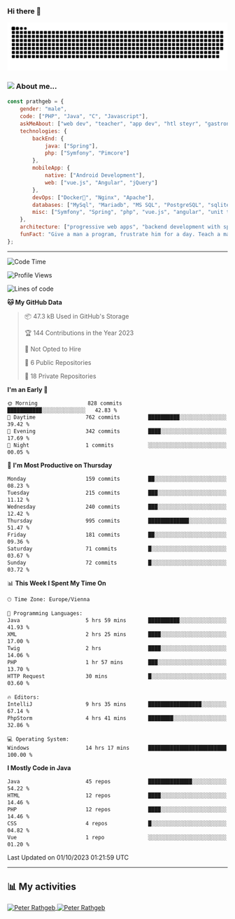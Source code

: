 ### Hi there 👋

<div align="center">
  <img  src="https://github.com/1999AZZAR/1999AZZAR/blob/main/resources/img/grid-snake.svg"
       alt="snake" />
</div>

### <img src="https://media.giphy.com/media/VgCDAzcKvsR6OM0uWg/giphy.gif" width="50"> About me...  

```javascript
const prathgeb = {
    gender: "male",
    code: ["PHP", "Java", "C", "Javascript"],
    askMeAbout: ["web dev", "teacher", "app dev", "htl steyr", "gastronaut"],
    technologies: {
        backEnd: {
            java: ["Spring"],
            php: ["Symfony", "Pimcore"]
        },
        mobileApp: {
            native: ["Android Development"],
            web: ["vue.js", "Angular", "jQuery"]
        },
        devOps: ["Docker🐳", "Nginx", "Apache"],
        databases: ["MySql", "Mariadb", "MS SQL", "PostgreSQL", "sqlite"],
        misc: ["Symfony", "Spring", "php", "vue.js", "angular", "unit testing", "ci/cd using github actions"]
    },
    architecture: ["progressive web apps", "backend development with spring", "backend development with symfony"],
    funFact: "Give a man a program, frustrate him for a day. Teach a man to program, frustrate him for a lifetime."
};
```

---
<!--START_SECTION:waka-->
![Code Time](http://img.shields.io/badge/Code%20Time-351%20hrs%2020%20mins-blue)

![Profile Views](http://img.shields.io/badge/Profile%20Views-0-blue)

![Lines of code](https://img.shields.io/badge/From%20Hello%20World%20I%27ve%20Written-2.5%20million%20lines%20of%20code-blue)

**🐱 My GitHub Data** 

> 📦 47.3 kB Used in GitHub's Storage 
 > 
> 🏆 144 Contributions in the Year 2023
 > 
> 🚫 Not Opted to Hire
 > 
> 📜 6 Public Repositories 
 > 
> 🔑 18 Private Repositories 
 > 
**I'm an Early 🐤** 

```text
🌞 Morning                828 commits         ███████████░░░░░░░░░░░░░░   42.83 % 
🌆 Daytime                762 commits         ██████████░░░░░░░░░░░░░░░   39.42 % 
🌃 Evening                342 commits         ████░░░░░░░░░░░░░░░░░░░░░   17.69 % 
🌙 Night                  1 commits           ░░░░░░░░░░░░░░░░░░░░░░░░░   00.05 % 
```
📅 **I'm Most Productive on Thursday** 

```text
Monday                   159 commits         ██░░░░░░░░░░░░░░░░░░░░░░░   08.23 % 
Tuesday                  215 commits         ███░░░░░░░░░░░░░░░░░░░░░░   11.12 % 
Wednesday                240 commits         ███░░░░░░░░░░░░░░░░░░░░░░   12.42 % 
Thursday                 995 commits         █████████████░░░░░░░░░░░░   51.47 % 
Friday                   181 commits         ██░░░░░░░░░░░░░░░░░░░░░░░   09.36 % 
Saturday                 71 commits          █░░░░░░░░░░░░░░░░░░░░░░░░   03.67 % 
Sunday                   72 commits          █░░░░░░░░░░░░░░░░░░░░░░░░   03.72 % 
```


📊 **This Week I Spent My Time On** 

```text
🕑︎ Time Zone: Europe/Vienna

💬 Programming Languages: 
Java                     5 hrs 59 mins       ██████████░░░░░░░░░░░░░░░   41.93 % 
XML                      2 hrs 25 mins       ████░░░░░░░░░░░░░░░░░░░░░   17.00 % 
Twig                     2 hrs               ████░░░░░░░░░░░░░░░░░░░░░   14.06 % 
PHP                      1 hr 57 mins        ███░░░░░░░░░░░░░░░░░░░░░░   13.70 % 
HTTP Request             30 mins             █░░░░░░░░░░░░░░░░░░░░░░░░   03.60 % 

🔥 Editors: 
IntelliJ                 9 hrs 35 mins       █████████████████░░░░░░░░   67.14 % 
PhpStorm                 4 hrs 41 mins       ████████░░░░░░░░░░░░░░░░░   32.86 % 

💻 Operating System: 
Windows                  14 hrs 17 mins      █████████████████████████   100.00 % 
```

**I Mostly Code in Java** 

```text
Java                     45 repos            ██████████████░░░░░░░░░░░   54.22 % 
HTML                     12 repos            ████░░░░░░░░░░░░░░░░░░░░░   14.46 % 
PHP                      12 repos            ████░░░░░░░░░░░░░░░░░░░░░   14.46 % 
CSS                      4 repos             █░░░░░░░░░░░░░░░░░░░░░░░░   04.82 % 
Vue                      1 repo              ░░░░░░░░░░░░░░░░░░░░░░░░░   01.20 % 
```




 Last Updated on 01/10/2023 01:21:59 UTC
<!--END_SECTION:waka-->

---
  ## 📊 My activities
  <a href="https://github.com/prathgeb">
    <img width=450 height=170 align="center" alt="Peter Rathgeb" src="https://github-readme-stats.vercel.app/api?username=prathgeb&include_all_commits=true&count_private=true&theme=midnight-purple&show_icons=true&bg_color=0D1117&hide_border=true" />
  </a>
  <a href="https://github.com/prathgeb">
    <img align="center" alt="Peter Rathgeb" src="https://github-readme-stats.vercel.app/api/top-langs/?username=prathgeb&include_all_commits=true&count_private=true&theme=midnight-purple&show_icons=true&layout=compact&bg_color=0D1117&hide_border=true" />
  </a>

